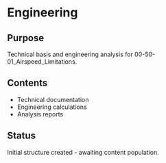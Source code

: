 # Engineering

## Purpose
Technical basis and engineering analysis for 00-50-01_Airspeed_Limitations.

## Contents
- Technical documentation
- Engineering calculations
- Analysis reports

## Status
Initial structure created - awaiting content population.
